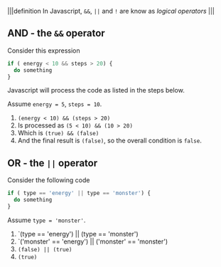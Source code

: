 |||definition
In Javascript, `&&`, `||` and `!` are know as *logical operators*
|||

## AND - the `&&` operator
Consider this expression

```javascript
if ( energy < 10 && steps > 20) {
  do something
}
```

Javascript will process the code as listed in the steps below. 

Assume `energy = 5`, `steps = 10`.

1. `(energy < 10) && (steps > 20)`
1. Is processed as `(5 < 10) && (10 > 20)`
1. Which is `(true) && (false)`
1. And the final result is `(false)`, so the overall condition is `false`.

## OR - the `||` operator
Consider the following code

```javascript
if ( type == 'energy' || type == 'monster') {
  do something
}
```

Assume `type = 'monster'`.

1. `(type == 'energy') || (type == 'monster')
1. `('monster' == 'energy') || ('monster' == 'monster')
1. `(false) || (true)`
1. `(true)`

